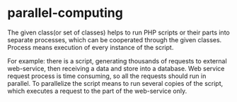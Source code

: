 parallel-computing
==================

The given class(or set of classes) helps to run PHP scripts or their parts into separate processes, which can be cooperated through the given classes. Process means execution of every instance of the script.

For example: there is a script, generating thousands of requests to external web-service, then receiving a data and store into a database. Web service request process is time consuming, so all the requests should run in parallel.
To parallelize the script means to run several copies of the script, which executes a request to the part of the web-service only. 

